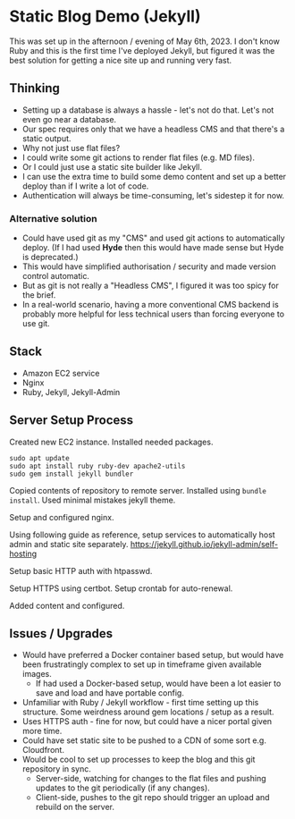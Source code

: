 # Static Blog Demo (Jekyll)

This was set up in the afternoon / evening of May 6th, 2023. I don't know Ruby and this is the first time I've deployed Jekyll, but figured it was the best solution for getting a nice site up and running very fast.

## Thinking

* Setting up a database is always a hassle - let's not do that. Let's not even go near a database.
* Our spec requires only that we have a headless CMS and that there's a static output.
* Why not just use flat files?
* I could write some git actions to render flat files (e.g. MD files).
* Or I could just use a static site builder like Jekyll.
* I can use the extra time to build some demo content and set up a better deploy than if I write a lot of code.
* Authentication will always be time-consuming, let's sidestep it for now.

### Alternative solution

* Could have used git as my "CMS" and used git actions to automatically deploy. (If I had used **Hyde** then this would have made sense but Hyde is deprecated.)
* This would have simplified authorisation / security and made version control automatic.
* But as git is not really a "Headless CMS",  I figured it was too spicy for the brief.
* In a real-world scenario, having a more conventional CMS backend is probably more helpful for less technical users than forcing everyone to use git.

## Stack

* Amazon EC2 service
* Nginx
* Ruby, Jekyll, Jekyll-Admin

## Server Setup Process

Created new EC2 instance.
Installed needed packages.

```
sudo apt update
sudo apt install ruby ruby-dev apache2-utils
sudo gem install jekyll bundler
```

Copied contents of repository to remote server. Installed using `bundle install`. Used minimal mistakes jekyll theme.

Setup and configured nginx.

Using following guide as reference, setup services to automatically host admin and static site separately.
https://jekyll.github.io/jekyll-admin/self-hosting

Setup basic HTTP auth with htpasswd.

Setup HTTPS using certbot. Setup crontab for auto-renewal.

Added content and configured.

## Issues / Upgrades

* Would have preferred a Docker container based setup, but would have been frustratingly complex to set up in timeframe given available images.
    * If had used a Docker-based setup, would have been a lot easier to save and load and have portable config.
* Unfamiliar with Ruby / Jekyll workflow - first time setting up this structure. Some weirdness around gem locations / setup as a result.
* Uses HTTPS auth - fine for now, but could have a nicer portal given more time.
* Could have set static site to be pushed to a CDN of some sort e.g. Cloudfront.
* Would be cool to set up processes to keep the blog and this git repository in sync.
    * Server-side, watching for changes to the flat files and pushing updates to the git periodically (if any changes).
    * Client-side, pushes to the git repo should trigger an upload and rebuild on the server.